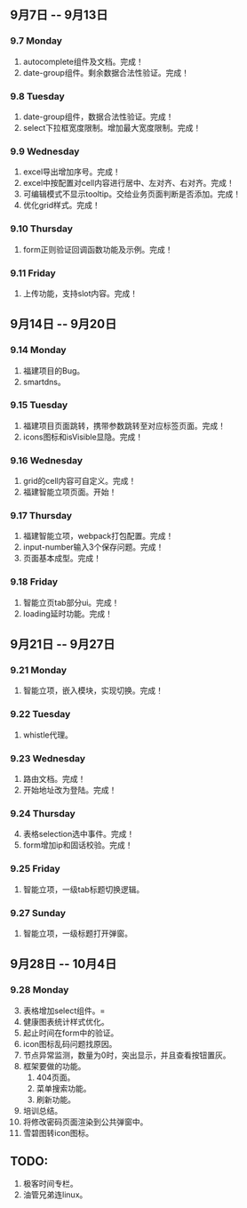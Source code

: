 ## 9月7日 -- 9月13日

### 9.7 Monday
1. autocomplete组件及文档。完成！
2. date-group组件。剩余数据合法性验证。完成！

### 9.8 Tuesday
1. date-group组件，数据合法性验证。完成！
2. select下拉框宽度限制。增加最大宽度限制。完成！

### 9.9 Wednesday
1. excel导出增加序号。完成！
2. excel中按配置对cell内容进行居中、左对齐、右对齐。完成！
3. 可编辑模式不显示tooltip。交给业务页面判断是否添加。完成！
4. 优化grid样式。完成！

### 9.10 Thursday
1. form正则验证回调函数功能及示例。完成！

### 9.11 Friday
1. 上传功能，支持slot内容。完成！


## 9月14日 -- 9月20日

### 9.14 Monday
1. 福建项目的Bug。
2. smartdns。

### 9.15 Tuesday
1. 福建项目页面跳转，携带参数跳转至对应标签页面。完成！
2. icons图标和isVisible显隐。完成！

### 9.16 Wednesday
1. grid的cell内容可自定义。完成！
2. 福建智能立项页面。开始！

### 9.17 Thursday
1. 福建智能立项，webpack打包配置。完成！
2. input-number输入3个保存问题。完成！
3. 页面基本成型。完成！

### 9.18 Friday
1. 智能立页tab部分ui。完成！
2. loading延时功能。完成！


## 9月21日 -- 9月27日

### 9.21 Monday
1. 智能立项，嵌入模块，实现切换。完成！

### 9.22 Tuesday
1. whistle代理。

### 9.23 Wednesday
1. 路由文档。完成！
2. 开始地址改为登陆。完成！

### 9.24 Thursday
4. 表格selection选中事件。完成！
5. form增加ip和固话校验。完成！

### 9.25 Friday
1. 智能立项，一级tab标题切换逻辑。

### 9.27 Sunday
1. 智能立项，一级标题打开弹窗。


## 9月28日 -- 10月4日

### 9.28 Monday
3. 表格增加select组件。=
1. 健康图表统计样式优化。
2. 起止时间在form中的验证。
3. icon图标乱码问题找原因。
4. 节点异常监测，数量为0时，突出显示，并且查看按钮置灰。
1. 框架要做的功能。
   1. 404页面。
   2. 菜单搜索功能。
   3. 刷新功能。
1. 培训总结。
1. 将修改密码页面渲染到公共弹窗中。
1. 雪碧图转icon图标。

## TODO:
1. 极客时间专栏。
2. 油管兄弟连linux。

